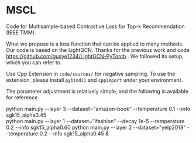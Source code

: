 # MSCL
Code for Multisample-based Contrastive Loss for Top-k Recommendation  (IEEE TMM).

What we propose is a loss function that can be applied to many methods. Our code is based on the LightGCN. Thanks for the previous work and code https://github.com/gusye1234/LightGCN-PyTorch . We followed its setup, which you can refer to.


Use Cpp Extension in  `code/sources/`  for negative sampling. To use the extension, please install `pybind11` and `cppimport` under your environment.


The parameter adjustment is relatively simple, and the following is available for reference.

python main.py   --layer 3   --dataset="amazon-book"   --temperature 0.1            --info sgk15_alpha0.45  
python main.py   --layer 1  --dataset="ifashion"    --decay 1e-5  --temperature 0.2    --info sgk15_alpha0.60 
python main.py   --layer 2  --dataset="yelp2018"      --temperature 0.2              --info sgk15_alpha0.45 & 

